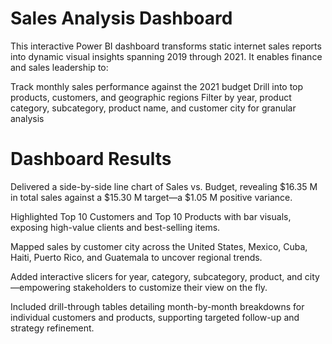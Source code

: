 # Sales Analysis Dashboard
This interactive Power BI dashboard transforms static internet sales reports into dynamic visual insights spanning 2019 through 2021. It enables finance and sales leadership to:

Track monthly sales performance against the 2021 budget
Drill into top products, customers, and geographic regions
Filter by year, product category, subcategory, product name, and customer city for granular analysis

# Dashboard Results
  Delivered a side-by-side line chart of Sales vs. Budget, revealing $16.35 M in total sales against a $15.30 M target—a $1.05 M positive variance.

  Highlighted Top 10 Customers and Top 10 Products with bar visuals, exposing high-value clients and best-selling items.

  Mapped sales by customer city across the United States, Mexico, Cuba, Haiti, Puerto Rico, and Guatemala to uncover regional trends.

  Added interactive slicers for year, category, subcategory, product, and city—empowering stakeholders to customize their view on the fly.

  Included drill-through tables detailing month-by-month breakdowns for individual customers and products, supporting targeted follow-up and strategy refinement.
